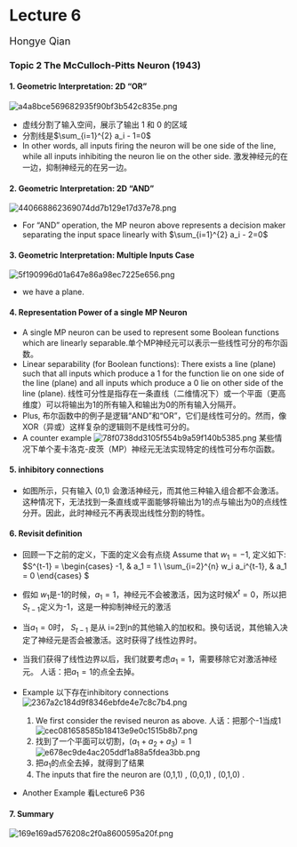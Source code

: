 # Lecture 6
<font size="4">Hongye Qian</font> 

### Topic 2 The McCulloch-Pitts Neuron (1943)
#### 1. Geometric Interpretation: 2D “OR”
![a4a8bce569682935f90bf3b542c835e.png](https://s2.loli.net/2024/10/23/scIom43iPSWOELg.png)
- 虚线分割了输入空间，展示了输出 1 和 0 的区域
- 分割线是$\sum_{i=1}^{2} a_i - 1=0$
- In other words, all inputs firing the neuron will be one side of the line, while all inputs inhibiting the neuron lie on the other side. 激发神经元的在一边，抑制神经元的在另一边。
#### 2. Geometric Interpretation: 2D “AND”
![440668862369074dd7b129e17d37e78.png](https://s2.loli.net/2024/10/23/gQIH8UEnYiyPjbf.png)
- For “AND” operation, the MP neuron above represents a decision maker separating the input space linearly with $\sum_{i=1}^{2} a_i - 2=0$

#### 3. Geometric Interpretation: Multiple Inputs Case
![5f190996d01a647e86a98ec7225e656.png](https://s2.loli.net/2024/10/23/Xoj1WefIMhSKumP.png)
- we have a plane.

#### 4. Representation Power of a single MP Neuron
- A single MP neuron can be used to represent some Boolean functions which are linearly separable.单个MP神经元可以表示一些线性可分的布尔函数。
- Linear separability (for Boolean functions): There exists a line (plane) such that all inputs which produce a 1 for the function lie on one side of the line (plane) and all inputs which produce a 0 lie on other side of the line (plane). 线性可分性是指存在一条直线（二维情况下）或一个平面（更高维度）可以将输出为1的所有输入和输出为0的所有输入分隔开。
- Plus, 布尔函数中的例子是逻辑“AND”和“OR”，它们是线性可分的。然而，像XOR（异或）这样复杂的逻辑则不是线性可分的。
- A counter example
  ![78f0738dd3105f554b9a59f140b5385.png](https://s2.loli.net/2024/10/23/Hz8cFytwGo4an5i.png)
某些情况下单个麦卡洛克-皮茨（MP）神经元无法实现特定的线性可分布尔函数。

#### 5. inhibitory connections
- 如图所示，只有输入 (0,1) 会激活神经元，而其他三种输入组合都不会激活。这种情况下，无法找到一条直线或平面能够将输出为1的点与输出为0的点线性分开。因此，此时神经元不再表现出线性分割的特性。

#### 6. Revisit definition
- 回顾一下之前的定义，下面的定义会有点绕
  Assume that $w_1=-1$, 定义如下:
  $S^{t-1} =
\begin{cases} 
-1, & a_1 = 1 \\
\sum_{i=2}^{n} w_i a_i^{t-1}, & a_1 = 0
\end{cases}
$
- 假如 $w_1$是-1的时候，$a_1=1$，神经元不会被激活，因为这时候$X^t=0$，所以把$S_{t-1}$定义为-1，这是一种抑制神经元的激活
- 当$a_1=0$时， $S_{t-1}$ 是从 i=2到n的其他输入的加权和。换句话说，其他输入决定了神经元是否会被激活。这时获得了线性边界时。
- 当我们获得了线性边界以后，我们就要考虑$a_1=1$，需要移除它对激活神经元。 人话：把$a_1=1$的点全去掉。
  
- Example
  以下存在inhibitory connections
  ![2367a2c184d9f8346ebfde4e7c8c7b4.png](https://s2.loli.net/2024/10/23/rGqjgteCPIyapfw.png)
  1. We first consider the revised neuron as above. 人话：把那个-1当成1
   ![cec081658585b18413e9e0c1515b8b7.png](https://s2.loli.net/2024/10/23/tX3kfhc9smr68eG.png)
  2. 找到了一个平面可以切割，$(a_1+a_2+a_3)=1$
  ![e678ec9de4ac205ddf1a88a5fdea3bb.png](https://s2.loli.net/2024/10/23/MWkaLuRv7xUsPQD.png)
  3. 把$a_1$的点全去掉，就得到了结果
  4. The inputs that fire the neuron are (0,1,1) , (0,0,1) , (0,1,0) .

- Another Example 看Lecture6 P36

#### 7. Summary
![169e169ad576208c2f0a8600595a20f.png](https://s2.loli.net/2024/10/24/eGvtTDsUS3ZbOjV.png)
  


